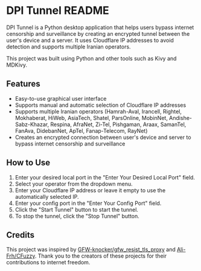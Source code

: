 # DPI Tunnel README

DPI Tunnel is a Python desktop application that helps users bypass internet censorship and surveillance by creating an encrypted tunnel between the user's device and a server. It uses Cloudflare IP addresses to avoid detection and supports multiple Iranian operators.

This project was built using Python and other tools such as Kivy and MDKivy.

## Features

* Easy-to-use graphical user interface
* Supports manual and automatic selection of Cloudflare IP addresses
* Supports multiple Iranian operators (Hamrah-Aval, Irancell, Rightel, Mokhaberat, HiWeb, AsiaTech, Shatel, ParsOnline, MobinNet, Andishe-Sabz-Khazar, Respina, AfraNet, Zi-Tel, Pishgaman, Araax, SamanTel, FanAva, DidebanNet, ApTel, Fanap-Telecom, RayNet)
* Creates an encrypted connection between user's device and server to bypass internet censorship and surveillance

## How to Use

1. Enter your desired local port in the "Enter Your Desired Local Port" field.
2. Select your operator from the dropdown menu.
3. Enter your Cloudflare IP address or leave it empty to use the automatically selected IP.
4. Enter your config port in the "Enter Your Config Port" field. 
5. Click the "Start Tunnel" button to start the tunnel.
6. To stop the tunnel, click the "Stop Tunnel" button.

## Credits

This project was inspired by [GFW-knocker/gfw_resist_tls_proxy](https://github.com/GFW-knocker/gfw_resist_tls_proxy) and [Ali-Frh/CFuzzy](https://github.com/Ali-Frh/CFuzzy). Thank you to the creators of these projects for their contributions to internet freedom.
